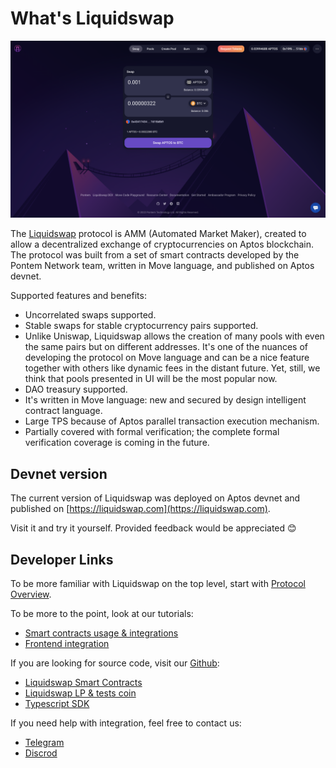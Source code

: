 # What's Liquidswap

![Liquidswap UI](/assets/liquidswap.png "Liquidswap UI")

The [Liquidswap](https://liquidswap.com) protocol is AMM (Automated Market Maker), created to allow a decentralized exchange of cryptocurrencies on Aptos blockchain. The protocol was built from a set of smart contracts developed by the Pontem Network team, written in Move language, and published on Aptos devnet.

Supported features and benefits:

* Uncorrelated swaps supported.
* Stable swaps for stable cryptocurrency pairs supported.
* Unlike Uniswap, Liquidswap allows the creation of many pools with even the same pairs but on different addresses. It's one of the nuances of developing the protocol on Move language and can be a nice feature together with others like dynamic fees in the distant future. Yet, still, we think that pools presented in UI will be the most popular now.
* DAO treasury supported.
* It's written in Move language: new and secured by design intelligent contract language.
* Large TPS because of Aptos parallel transaction execution mechanism.
* Partially covered with formal verification; the complete formal verification coverage is coming in the future.

## Devnet version

The current version of Liquidswap was deployed on Aptos devnet and published on [https://liquidswap.com](https://liquidswap.com).

Visit it and try it yourself. Provided feedback would be appreciated 😊

## Developer Links

To be more familiar with Liquidswap on the top level, start with [Protocol Overview](./protocol-overview.md).

To be more to the point, look at our tutorials:

* [Smart contracts usage & integrations](./integration.md)
* [Frontend integration](./typescript-sdk.md)

If you are looking for source code, visit our [Github](https://github.com/pontem-network):

* [Liquidswap Smart Contracts](https://github.com/pontem-network/liquidswap)
* [Liquidswap LP & tests coin](https://github.com/pontem-network/liquidswap-lp)
* [Typescript SDK](https://github.com/pontem-network/liquidswap-sdk)

If you need help with integration, feel free to contact us:

* [Telegram](https://t.me/pontemnetworkchat)
* [Discrod](https://discord.gg/44QgPFHYqs)
